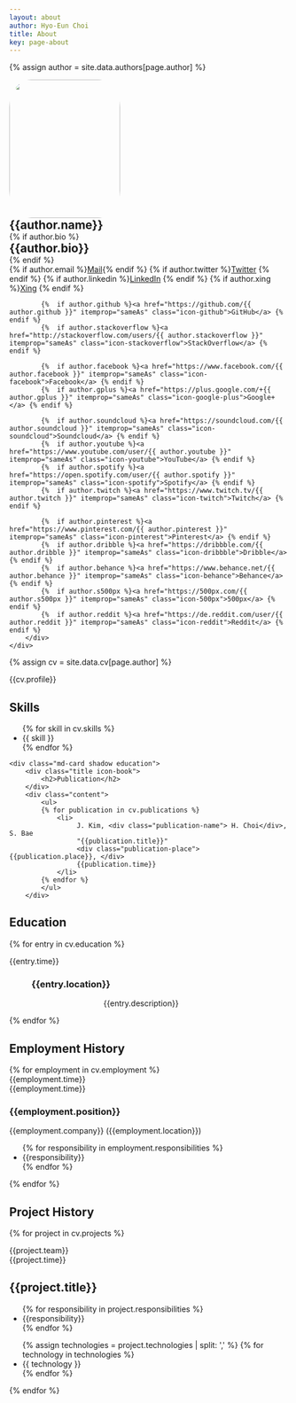 ```yaml
---
layout: about
author: Hyo-Eun Choi
title: About
key: page-about
---
```

{% assign author = site.data.authors[page.author] %}

<section class="cv-author-profile" itemprop="author" itemscope itemtype="http://schema.org/Person">
	<div class="author-info">
	<img src="{{author.picture}}" style="width:200px; height:250px; border-radius: 20%;">
		<h1 class="author-title" itemprop="name" style="border-bottom-width:0; margin:0;">{{author.name}}</h1>
		{% if author.bio %} <h2 class="author-bio" itemprop="description" style="border-bottom-width:0; margin:0;">{{author.bio}}</h2> {% endif %}
		<div class="author-meta">
			{%  if author.email %}<a href="mailto:{{ author.email }}" itemprop="email" class="icon-mail">Mail</a>{% endif %}
			{%  if author.twitter %}<a href="https://twitter.com/{{ author.twitter }}" itemprop="sameAs" class="icon-twitter">Twitter</a> {% endif %}
			{%  if author.linkedin %}<a href="https://www.linkedin.com/in/{{ author.linkedin }}" itemprop="sameAs" class="icon-linkedin">LinkedIn</a> {% endif %}
			{%  if author.xing %}<a href="https://www.xing.com/profile/{{ author.xing }}" itemprop="sameAs" class="icon-xing">Xing</a> {% endif %}

			{%  if author.github %}<a href="https://github.com/{{ author.github }}" itemprop="sameAs" class="icon-github">GitHub</a> {% endif %}
			{%  if author.stackoverflow %}<a href="http://stackoverflow.com/users/{{ author.stackoverflow }}" itemprop="sameAs" class="icon-stackoverflow">StackOverflow</a> {% endif %}

			{%  if author.facebook %}<a href="https://www.facebook.com/{{ author.facebook }}" itemprop="sameAs" class="icon-facebook">Facebook</a> {% endif %}
			{%  if author.gplus %}<a href="https://plus.google.com/+{{ author.gplus }}" itemprop="sameAs" class="icon-google-plus">Google+</a> {% endif %}

			{%  if author.soundcloud %}<a href="https://soundcloud.com/{{ author.soundcloud }}" itemprop="sameAs" class="icon-soundcloud">Soundcloud</a> {% endif %}
			{%  if author.youtube %}<a href="https://www.youtube.com/user/{{ author.youtube }}" itemprop="sameAs" class="icon-youtube">YouTube</a> {% endif %}
			{%  if author.spotify %}<a href="https://open.spotify.com/user/{{ author.spotify }}" itemprop="sameAs" class="icon-spotify">Spotify</a> {% endif %}
			{%  if author.twitch %}<a href="https://www.twitch.tv/{{ author.twitch }}" itemprop="sameAs" class="icon-twitch">Twitch</a> {% endif %}

			{%  if author.pinterest %}<a href="https://www.pinterest.com/{{ author.pinterest }}" itemprop="sameAs" class="icon-pinterest">Pinterest</a> {% endif %}
			{%  if author.dribble %}<a href="https://dribbble.com/{{ author.dribble }}" itemprop="sameAs" class="icon-dribbble">Dribble</a> {% endif %}
			{%  if author.behance %}<a href="https://www.behance.net/{{ author.behance }}" itemprop="sameAs" class="icon-behance">Behance</a> {% endif %}  
			{%  if author.s500px %}<a href="https://500px.com/{{ author.s500px }}" itemprop="sameAs" class="icon-500px">500px</a> {% endif %}
			{%  if author.reddit %}<a href="https://de.reddit.com/user/{{ author.reddit }}" itemprop="sameAs" class="icon-reddit">Reddit</a> {% endif %}
		</div>                                   
	</div>                                       
</section>    

{% assign cv = site.data.cv[page.author] %}
<div class="cv-body">
  <div class="md-card no-border">
		<p>{{cv.profile}}</p>
  </div>

  <div class="md-card shadow">
		<div class="title icon-stats-bars">
			<h2>Skills</h2>
		</div>
		<div class="content">
			<ul>
				{% for skill in cv.skills %}
				<li>{{ skill }}</li>
				{% endfor %}
			</ul>
		</div>
  </div>

	<div class="md-card shadow education">
		<div class="title icon-book">
			<h2>Publication</h2>
		</div>
		<div class="content">
			<ul>
			{% for publication in cv.publications %}
				<li> 
					 J. Kim, <div class="publication-name"> H. Choi</div>, S. Bae
					 "{{publication.title}}"
					 <div class="publication-place"> {{publication.place}}, </div>
					 {{publication.time}}
				</li>
			{% endfor %}
			</ul>	
		</div>
  </div>

  <div class="md-card shadow education">
		<div class="title icon-library">
			<h2>Education</h2>
		</div>
		{% for entry in cv.education %}   
		<dl>
			<dt class="time">{{entry.time}}</dt>
			<dd>
				<h3>{{entry.location}}</h3>
				<p style="margin-left:130px">{{entry.description}}</p>
			</dd>
		</dl>
		{% endfor %}
  </div>

  <h2 class="employment-heading">Employment History</h2>

  <div class="timeline-container">
		{% for employment in cv.employment %}
		<div class="timeline-block">
			<div class="marker"></div>
			<div class="time">{{employment.time}}</div>
			<div class="timeline-content">
				<div class="time">{{employment.time}}</div>
				<h3>{{employment.position}}</h3>
				<span>{{employment.company}} ({{employment.location}})</span>
				<ul>
					{% for responsibility in employment.responsibilities %}
					<li>{{responsibility}}</li>
					{% endfor %}
				</ul>
			</div>
		</div>
		{% endfor %}
  </div>


  <h2 class="project-heading">Project History</h2>

  {% for project in cv.projects %}
  <div class="md-card shadow project">
		<div class="meta">
			<div class="team">{{project.team}}</div>
			<div class="time">{{project.time}}</div>
		</div>
		<div class="content">
			<h2>{{project.title}}</h2>
			<ul>
				{% for responsibility in project.responsibilities %}
				<li>{{responsibility}}</li>
				{% endfor %}
			</ul>
		</div>
		<div class="cv-footer">
			<ul>
				{% assign technologies = project.technologies | split: ',' %}
				{% for technology in technologies %}
				<li> {{ technology }}</li>
				{% endfor %}
			</ul>
			<span class="icon-briefcase"></span>
		</div>
  </div>
  {% endfor %}

</div>